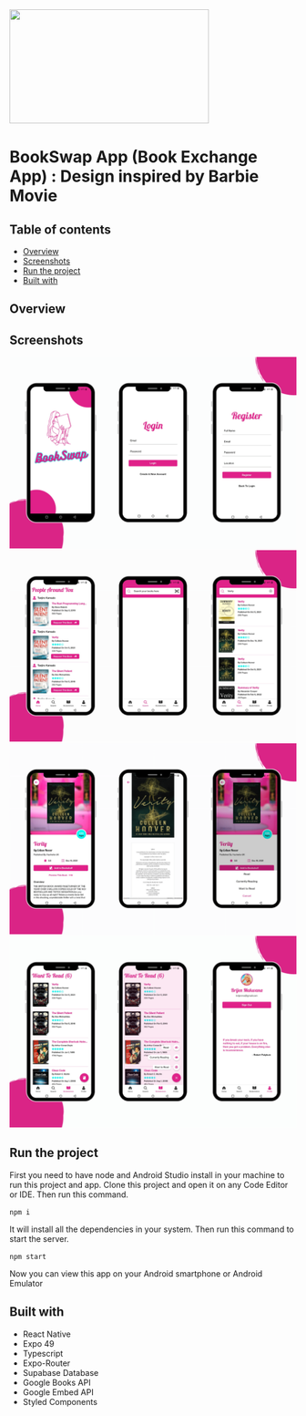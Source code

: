 <img src="./assets/icon.png" width="350" height="200"/>

# BookSwap App (Book Exchange App) : Design inspired by Barbie Movie

## Table of contents

- [Overview](#overview)
- [Screenshots](#screenshots)
- [Run the project](#run-the-project)
- [Built with](#built-with)

## Overview

## Screenshots

<div>
  <img src="./assets/images/Screenshots/preview_1.png" alt="Screenshot 1">
  <img src="./assets/images/Screenshots/preview_2.png" alt="Screenshot 2">
  <img src="./assets/images/Screenshots/preview_3.png" alt="Screenshot 3">
  <img src="./assets/images/Screenshots/preview_4.png" alt="Screenshot 4">

</div>

## Run the project

First you need to have node and Android Studio install in your machine to run this project and app.
Clone this project and open it on any Code Editor or IDE.
Then run this command.

```
npm i
```

It will install all the dependencies in your system. Then run this command to start the server.

```
npm start
```

Now you can view this app on your Android smartphone or Android Emulator

## Built with

- React Native
- Expo 49
- Typescript
- Expo-Router
- Supabase Database
- Google Books API
- Google Embed API
- Styled Components
